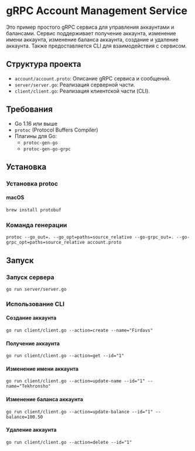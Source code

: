 # gRPC Account Management Service

Это пример простого gRPC сервиса для управления аккаунтами и балансами. Сервис поддерживает получение аккаунта, изменение имени аккаунта, изменение баланса аккаунта, создание и удаление аккаунта. Также предоставляется CLI для взаимодействия с сервисом.

## Структура проекта

- `account/account.proto`: Описание gRPC сервиса и сообщений.
- `server/server.go`: Реализация серверной части.
- `client/client.go`: Реализация клиентской части (CLI).

## Требования

- Go 1.16 или выше
- `protoc` (Protocol Buffers Compiler)
- Плагины для Go:
    - `protoc-gen-go`
    - `protoc-gen-go-grpc`

## Установка

### Установка protoc

#### macOS

```sh
brew install protobuf
```

### Команда генерации
```
protoc --go_out=. --go_opt=paths=source_relative --go-grpc_out=. --go-grpc_opt=paths=source_relative account.proto
```
## Запуск

### Запуск сервера

```
go run server/server.go
```

### Использование CLI

#### Создание аккаунта
```
go run client/client.go --action=create --name="Firdavs"
```

#### Получение аккаунта
```
go run client/client.go --action=get --id="1"
```

#### Изменение имени аккаунта
```
go run client/client.go --action=update-name --id="1" --name="Tekhronsho"
```

#### Изменение баланса аккаунта
```
go run client/client.go --action=update-balance --id="1" --balance=100.50
```

#### Удаление аккаунта
```
go run client/client.go --action=delete --id="1"
```
